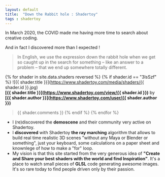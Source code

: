 ```yaml
---
layout: default
title:  "Down the Rabbit hole : Shadertoy"
tags : shadertoy
---
```


In March 2020, the COVID made me having more time to search about creative coding.

And in fact I discovered more than I expected !

>In English, we use the expression down the rabbit hole when we get so caught up in the search for something – like an answer to a problem – that we end up somewhere totally different.

{% for shader in site.data.shaders reversed %}
{% if shader.id == "3lsSzf" %}
![{{ shader.title }}](https://www.shadertoy.com/media/shaders/{{ shader.id }}.jpg)  
**[{{ shader.title }}](https://www.shadertoy.com/view/{{ shader.id }})** by **[{{ shader.author }}](https://www.shadertoy.com/user/{{ shader.author }})**

>{{ shader.comments }} 
{% endif %}
{% endfor %}

* I (re)discovered the **demoscene** and their community very active on Shadertoy.
* I **discovered** with Shadertoy **the ray marching** algorithm that allows to build real time realistic 3D scenes "without any Maya or Blender or something", just your keyboard, some calculations on a paper sheet and knownlege of how to make a "for" loop. 
* My vision is that this site started from the very generous idea of **"Create and Share your best shaders with the world and find Inspiration"**. It's a place to watch small pieces of **GLSL** code generating awesome images. It's so rare today to find people driven only by their passion.

